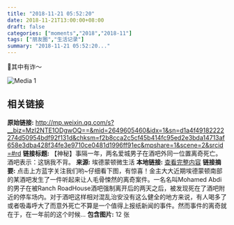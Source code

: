 ```yaml
---
title: "2018-11-21 05:52:20"
date: 2018-11-21T13:00:00+08:00
draft: false
categories: ["moments","2018","2018-11"]
tags: ["朋友圈","生活记录"]
summary: "2018-11-21 05:52:20..."
---
```


🤔其中有诈～

![Media 1](/Moments/photos/2018-11-21/201811210552200.jpg)

## 相关链接

**原始链接:** http://mp.weixin.qq.com/s?__biz=MzI2NTE1ODgwOQ==&mid=2649605460&idx=1&sn=d1a4f49182222274d50954bdf92f131d&chksm=f2b8cca2c5cf45b414fc95ed2e3bda14713af658e3dba428f34fe3e9710ce0481d1996ff91ec&mpshare=1&scene=2&srcid=#rd
**链接标题:** 【神秘】事隔一年，两名爱城男子在酒吧外同一位置离奇死亡。酒吧表示：这锅我不背。
**来源:** 埃德蒙顿微生活
**本地链接:** [查看完整内容](/link_content/2018/11/2018-11-21-3/link_content/)
**链接摘要:** 点击上方蓝字关注我们哟~仔细看下图，有惊喜！金主大大近期埃德蒙顿南部的某酒吧发生了一件听起来让人毛骨悚然的离奇案件。一名名叫Mohamed Abdi的男子在被Ranch RoadHouse酒吧强制离开后的两天之后，被发现死在了酒吧附近的停车场内。对于酒吧这样相对混乱治安没有这么健全的地方来说，有人喝多了或者吸毒呼大了而意外死亡不算是一个值得上报纸新闻的事件。然而事件的离奇就在于，在一年前的这个时候...
**包含图片:** 12 张

